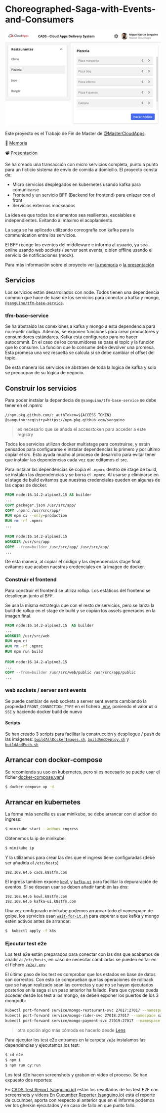 # Choreographed-Saga-with-Events-and-Consumers

![](./docs/home.png)

Este proyecto es el Trabajo de Fin de Master de [@MasterCloudApps](https://twitter.com/MasterCloudApps/).

📓 [Memoria](./docs/Memoria.pdf)


📽️ [Presentación](./docs/PRESENTACION.pdf)

Se ha creado una transacción con micro servicios completa, punto a punto para un ficticio sistema de envío de comida a domicilio. El proyecto consta de:

* Micro servicios desplegados en kubernetes usando kafka para comunicarse
* Frontend y un servicio BFF (Backend for frontend) para enlazar con el front
* Servicios externos mockeados

La idea es que todos los elementos sea resilientes, escalables e independientes. Evitando al máximo el acoplamiento.

La saga se ha aplicado utilizando coreografía con kafka para la communication entre los servicios.

El BFF recoge los eventos del middleware e informa al usuario, ya sea online usando web sockets / server sent events, o bien offline usando el servicio de notificaciones (mock).

Para más información sobre el proyecto ver [la memoria](./docs/Memoria.pdf) o [la presentación](./docs/PRESENTACION.pdf)

## Servicios

Los servicios están desarrollados con node. Todos tienen una dependencia common que hace de base de los servicios para conectar a kafka y mongo, [`@sanguino/tfm-base-service`](https://github.com/sanguino/TFM/packages/1276489). 

### tfm-base-service
Se ha abstraído las conexiones a kafka y mongo a esta dependencia para no repetir código. Además, se exponen funciones para crear productores y consumidores estándares.
Kafka esta configurado para no hacer autocommit. En el caso de los consumidores se pasa el topic y la función que lo consume. La función que lo consume debe devolver una promesa. 
Esta promesa una vez resuelta se calcula si sé debe cambiar el offset del topic.

De esta manera los servicios se abstraen de toda la logica de kafka y solo se preocupan de su lógica de negocio.

## Construir los servicios

Para poder instalar la dependecia de `@sanguino/tfm-base-service` se debe tener en el .npmrc

```properties
//npm.pkg.github.com/:_authToken=${ACCESS_TOKEN}
@sanguino:registry=https://npm.pkg.github.com/sanguino
```
> es necesario que se añada el accesstoken para acceder a este registry

Todos los servicios utilizan docker multistage para construirse, y están pensados para configurarse e instalar dependencias lo primero y por último copiar el src. Esto ayuda mucho al proceso de desarrollo para evitar tener que instalar las dependencias cada vez que editamos el src.

Para instalar las dependencias se copia el `.npmrc` dentro de stage de build, se instalan las dependencias y se borra el `.npmrc`. Al usarse y eliminarse en el stage de build evitamos que nuestras credenciales queden en algunas de las capas de docker.

```Dockerfile
FROM node:16.14.2-alpine3.15 AS builder
...
COPY package*.json /usr/src/app/
COPY .npmrc /usr/src/app/
RUN npm ci --only=production
RUN rm -rf .npmrc
...

FROM node:16.14.2-alpine3.15
WORKDIR /usr/src/app
COPY --from=builder /usr/src/app/ /usr/src/app/
...
```

De esta manera, al copiar el código y las dependencias stage final, evitamos que acaben nuestras credenciales en la imagen de docker.

### Construir el frontend

Para construir el frontend se utiliza rollup. Los estáticos del frontend se despliegan junto al BFF. 

Se usa la misma estrategia que con el resto de servicios, pero se lanza la build de rollup en el stage de build y se copian los assets generados en la imagen final.

```Dockerfile
FROM node:16.14.2-alpine3.15  AS builder
...
WORKDIR /usr/src/web
RUN npm ci
RUN rm -rf .npmrc
RUN npm run build

FROM node:16.14.2-alpine3.15
...
COPY --from=builder /usr/src/web/public /usr/src/app/public
...
```

### web sockets / server sent events

Se puede cambiar de web sockets a server sent events cambiando la propiedad `FRONT_CONNECTION_TYPE` en el fichero [.env](./front/.env), poniendo el valor `WS` o `SSE` y haciendo docker build de nuevo 

#### Scripts

Se han creado 3 scripts para facilitar la construcción y despliegue / push de las imágenes:  [`buildAllDockerImages.sh`](./buildAllDockerImages.sh), [`buildAndDeploy.sh`](./buildAndDeploy.sh) y [`buildAndPush.sh`](./buildAndPush.sh)

## Arrancar con docker-compose

Se recomienda su uso en kubernetes, pero si es necesario se puede usar el ficher [docker-compose.yaml](./docker-compose.yaml)
```bash
$ docker-compose up -d
```

## Arrancar en kubernetes

La forma más sencilla es usar minikube, se debe arrancar con el addon de ingress:

```bash
$ minikube start --addons ingress
```

Obtenemos la ip de minikube:
```bash
$ minikube ip
```

Y la utilizamos para crear las dns que el ingress tiene configuradas (debe ser añadida al `/etc/hosts`)
```properties
192.168.64.6 cads.k8stfm.com
```
El ingress tambien expone [`kowl`](https://github.com/redpanda-data/kowl) y [`kafka-ui`](https://github.com/provectus/kafka-ui) para facilitar la depuraración de eventos. Si se desean usar se deben añadir también las dns:
```properties
192.168.64.6 kowl.k8stfm.com
192.168.64.6 kafka-ui.k8stfm.com
```

Una vez configurado minikube podemos arrancar todo el namespace de golpe, los servicios usan [`wait-for-it.sh`](https://raw.githubusercontent.com/vishnubob/wait-for-it/master/wait-for-it.sh) para esperar a que kafka y mongo estén activos antes de arrancar:

```bash
$  kubectl apply -f k8s
```

### Ejecutar test e2e

Los test e2e están preparados para conectar con las dns que acabamos de añadir al `/etc/hosts`, en caso de necesitar cambiarlas se pueden editar en el fichero  [`/e2e/.env`](./e2e/.env)

El último paso de los test es comprobar que los estados en base de datos son correctos. Con esto se comprueban que las operaciones de rollback que se hayan realizado sean las correctas y que no se hayan ejecutados posterios en la saga si un paso anterior ha fallado.
Para que cypress pueda acceder desde los test a los mongo, se deben exponer los puertos de los 3 mongodb:

```bash
kubectl port-forward service/mongo-restaurant-svc 27017:27017 --namespace sanguino &
kubectl port-forward service/mongo-rider-svc 27018:27017 --namespace sanguino &
kubectl port-forward service/mongo-payment-svc 27019:27017 --namespace sanguino &
```

> otra opción algo más cómoda es hacerlo desde [Lens](https://k8slens.dev/)

Para ejecutar los test e2e entramos en la carpeta `/e2e` instalamos las dependencias y ejecutamos los test:

```bash
$ cd e2e
$ npm i
$ npm run cy:run
```

Los test e2e hacen screenshots y graban en video el proceso. Se han expuesto dos reportes:

En [CADS Test Report (sanguino.io)](http://tfm.sanguino.io/mochawesome/) están los resultados de los test E2E con screenshots y videos
En [Cucumber Reporter (sanguino.io)](http://tfm.sanguino.io/cucumber/) está el reporte de cucumber, aporta con respecto al anterior que en el informe podemos ver los gherkin ejecutados y en caso de fallo en que punto falló.
